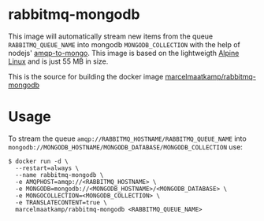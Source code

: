 # rabbitmq-mongodb

This image will automatically stream new items from the queue `RABBITMQ_QUEUE_NAME` into mongodb `MONGODB_COLLECTION` with the help of nodejs' [amqp-to-mongo](https://www.npmjs.com/package/amqp-to-mongo). This image is based on the lightweigth [Alpine Linux](https://www.alpinelinux.org/) and is just 55 MB in size.

This is the source for building the docker image [marcelmaatkamp/rabbitmq-mongodb](https://registry.hub.docker.com/u/marcelmaatkamp/rabbitmq-mongodb)

# Usage

To stream the queue `amqp://RABBITMQ_HOSTNAME/RABBITMQ_QUEUE_NAME` into `mongodb://MONGODB_HOSTNAME/MONGODB_DATABASE/MONGODB_COLLECTION` use:

```
$ docker run -d \
  --restart=always \
  --name rabbitmq-mongodb \
  -e AMQPHOST=amqp://<RABBITMQ_HOSTNAME> \
  -e MONGODB=mongodb://<MONGODB_HOSTNAME>/<MONGODB_DATABASE> \
  -e MONGOCOLLECTION=<MONGODB_COLLECTION> \
  -e TRANSLATECONTENT=true \
  marcelmaatkamp/rabbitmq-mongodb <RABBITMQ_QUEUE_NAME>
```
